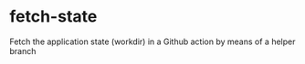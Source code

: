# fetch-state
Fetch the application state (workdir) in a Github action by means of a helper branch 

